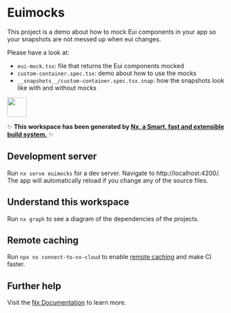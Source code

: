 # Euimocks

This project is a demo about how to mock Eui components in your app so your snapshots are not messed up when eui changes.

Please have a look at:

- `eui-mock.tsx`: file that returns the Eui components mocked
- `custom-container.spec.tsx`: demo about how to use the mocks
- `__snapshots__/custom-container.spec.tsx.snap`: how the snapshots look like with and without mocks

<a alt="Nx logo" href="https://nx.dev" target="_blank" rel="noreferrer"><img src="https://raw.githubusercontent.com/nrwl/nx/master/images/nx-logo.png" width="45"></a>

✨ **This workspace has been generated by [Nx, a Smart, fast and extensible build system.](https://nx.dev)** ✨

## Development server

Run `nx serve euimocks` for a dev server. Navigate to http://localhost:4200/. The app will automatically reload if you change any of the source files.

## Understand this workspace

Run `nx graph` to see a diagram of the dependencies of the projects.

## Remote caching

Run `npx nx connect-to-nx-cloud` to enable [remote caching](https://nx.app) and make CI faster.

## Further help

Visit the [Nx Documentation](https://nx.dev) to learn more.
